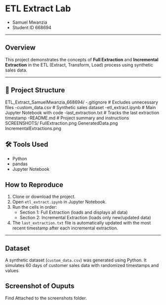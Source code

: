 # ETL Extract Lab

- Samuel Mwanzia  
- Student ID 668694  
---

## Overview

This project demonstrates the concepts of **Full Extraction** and **Incremental Extraction** in the ETL (Extract, Transform, Load) process using synthetic sales data.

---

## 📁 Project Structure
ETL_Extract_SamuelMwanzia_668694/
-.gitignore # Excludes unnecessary files
-custom_data.csv # Synthetic sales dataset
-etl_extract.ipynb # Main Jupyter Notebook with code 
-last_extraction.txt # Tracks the last extraction timestamp
-README.md # Project summary and instructions
SCREENSHOTS/
FullExtraction.png
GeneratedData.png
IncrementalExtractions.png

## 🛠️ Tools Used

- Python
- pandas
- Jupyter Notebook

## How to Reproduce

1. Clone or download the project.
2. Open `etl_extract.ipynb` in Jupyter Notebook.
3. Run the cells in order:
   - Section 1: Full Extraction (loads and displays all data)
   - Section 2: Incremental Extraction (loads only new/updated data)
4. The `last_extraction.txt` file is automatically updated with the most recent timestamp after each incremental extraction.

---

## Dataset

A synthetic dataset (`custom_data.csv`) was generated using Python. It simulates 60 days of customer sales data with randomized timestamps and values

## Screenshot of Ouputs
Find Attached to the screenshots folder.

